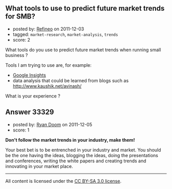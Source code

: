 ## What tools to use to predict future market trends for SMB?

- posted by: [Refineo](https://stackexchange.com/users/-1/13347-refineo) on 2011-12-03
- tagged: `market-research`, `market-analysis`, `trends`
- score: 2

What tools do you use to predict future market trends when running small business ?

Tools I am trying to use are, for example: 

 -  [Google Insights][1]
 -  data analysis that could be learned from blogs such as http://www.kaushik.net/avinash/


  [1]: http://www.google.com/insights/search/

What is your experience ?


## Answer 33329

- posted by: [Ryan Doom](https://stackexchange.com/users/-1/5655-ryan-doom) on 2011-12-05
- score: 1

**Don't follow the market trends in your industry, make them!**

Your best bet is to be entrenched in your industry and market. You should be the one having the ideas, blogging the ideas, doing the presentations and conferences, writing the white papers and creating trends and innovating in your market place.




---

All content is licensed under the [CC BY-SA 3.0 license](https://creativecommons.org/licenses/by-sa/3.0/).
